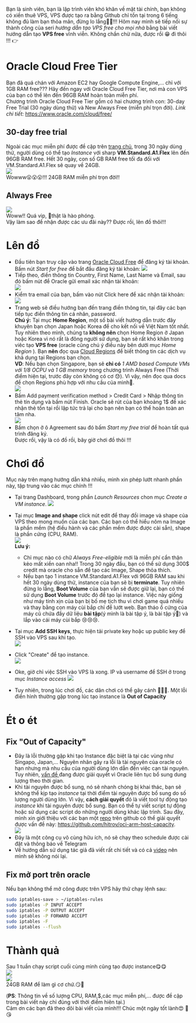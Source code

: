 Bạn là sinh viên, bạn là lập trình viên khó khăn về mặt tài chính, bạn không có xiền thuê VPS, VPS được tạo ra bằng Github chỉ tồn tại trong 6 tiếng không đủ làm bạn thỏa mãn, đừng lo lắng🥵😵!!! Hôm nay mình sẽ tiếp nối sự thành công của seri *hướng dẫn tạo VPS free cho mọi nhà* bằng bài viết hướng dẫn tạo **VPS free** vĩnh viễn. Không chần chừ nữa, được rồi 😁 đi thôi !!! 👉
# Oracle Cloud Free Tier
Bạn đã quá chán với Amazon EC2 hay Google Compute Engine,... chỉ với 1GB RAM free??? Hãy đến ngay với Oracle Cloud Free Tier, nơi mà con VPS của bạn có thể lên đến 96GB RAM hoàn toàn miễn phí.  
Chương trình Oracle Cloud Free Tier gồm có hai chương trình con: 30-day Free Trial (30 ngày dùng thử) và New Always Free (miễn phí trọn đời). 
*Link chi tiết:* https://www.oracle.com/cloud/free/  

## 30-day free trial
Ngoài các mục miễn phí được đề cập trên [trang chủ](https://www.oracle.com/cloud/free/), trong 30 ngày dùng thử, người dùng có thể tạo *Instance* với sharp **VM.Standard.A1.Flex** lên đến 96GB RAM free. Hết 30 ngày, con số GB RAM free tối đa đối với VM.Standard.A1.Flex sẽ quay về 24GB.  
![](https://images.viblo.asia/4cb6dd62-1a4d-482a-bc97-73946a5162d9.png)  
Wowww😮😮😮!!! 24GB RAM miễn phí trọn đời!!  

## Always Free  
![](https://images.viblo.asia/74522482-dd04-49c1-8509-fbaa27ebd591.png)  
Woww!! Quá vip, 🤩thật là hào phóng.  
Vậy làm sao để nhận được các ưu đãi này?? Được rồi, lên đồ thôi!!!  

# Lên đồ  
- Đầu tiên bạn truy cập vào trang [Oracle Cloud Free](https://www.oracle.com/cloud/free/#always-free) để đăng ký tài khoản.  Bấm nút *Start for free* để bắt đầu đăng ký tài khoản:
![](https://images.viblo.asia/cf36020e-2a08-4c9f-8f86-02d1e9745c77.png)
- Tiếp theo, điền thông tin Country, First Name, Last Name và Email, sau đó bấm nút để Oracle gửi email xác nhận tài khoản:  
![](https://images.viblo.asia/d7a43206-c8b9-44e8-8fff-e4bd49a2d84c.png)  
- Kiểm tra email của bạn, bấm vào nút Click here để xác nhận tài khoản:
![](https://images.viblo.asia/bd945496-7421-4166-be7a-b6bcff9e0727.png)
- Trang web sẽ điều hướng bạn đến trang điền thông tin, tại đây các bạn tiếp tục điền thông tin cá nhân, password.  
**Chú ý:** Tại mục  **Home Region**, một số bài viết hướng dẫn trước đây khuyên bạn chọn  Japan hoặc Korea để cho kết nối về Việt Nam tốt nhất. Tuy nhiên theo mình,  chúng ta **không nên** chọn Home Region ở Japan hoặc Korea vì nó rất là đông người sử dụng, bạn sẽ rất khó khăn trong viêc tạo **VPS free** (oracle cũng chú ý điều này bên dưới mục *Home Region* ). Bạn **nên** đọc qua [Cloud Regions](https://www.oracle.com/vn/cloud/cloud-regions/data-regions/#emea) để biết thông tin các dịch vụ khả dụng tại Regions bạn chọn.   
**VD**: Nếu bạn chọn Singapore, bạn sẽ **chỉ có** *1 AMD based Compute VMs với 1/8 OCPU và 1 GB memory* trong chương trình  Always Free (Thời điểm hiện tại, trước đây còn không có cơ 😓).  Vì vậy, nên đọc qua docs để chọn Regions phù hợp với nhu cầu của mình🥺.  
![](https://images.viblo.asia/471450b1-7069-4cd5-8c15-7e96cb1637c0.png)  
- Bấm Add payment verification method  > Credit Card > Nhập thông tin thẻ tín dụng và bấm nút Finish. Oracle sẽ rút của bạn khoảng 1$ để xác nhận thẻ tồn tại rồi lập tức trả lại cho bạn nên bạn có thể hoàn toàn an tâm nha.  
![](https://images.viblo.asia/ca857d7d-d424-4d2c-a7b4-94f2d38486e4.jpg)  
- Bấm chọn ở ô Agreement sau đó bấm *Start my free trial* để hoàn tất quá trình đăng ký.  
Được rồi, vậy là có đồ rồi, bây giờ chơi đồ thôi !!!  

# Chơi đồ  
Mục này trên mạng hướng dẫn khá nhiều, mình xin phép lướt nhanh phần này, tập trung vào các mục chính !!!  
- Tại trang Dashboard, trong phần *Launch Resources* chon mục *Create a VM instance*.
![](https://images.viblo.asia/16450f12-499a-470e-9dc7-ade065ec76bd.png)  
- Tại mục **Image and shape** click nút edit để thay đồi image và shape của VPS theo mong muốn của các bạn. Các bạn có thể hiểu nôm na Image là phần mềm (hệ điều hành và các phần mềm được được cài sẵn), shape là phần cứng (CPU, RAM).   
![](https://images.viblo.asia/2e17bd2f-3835-48ac-8d12-83eb659f44a3.png)  
**Lưu ý:** 
    - Chỉ mục nào có chữ *Always Free-eligible* mới là miễn phí cẩn thận kẻo mất xiền oan nha!! Trong 30 ngày đầu, bạn có thể sử dụng 300$ credit mà oracle cho sẵn để tạo các Image, Shape thỏa thích.
    - Nếu bạn tạo 1 instance VM.Standard.A1.Flex với 96GB RAM sau khi hết 30 ngày dùng thử, instance của bạn sẽ bị **terminate**. Tuy nhiên đừng lo lắng, **Boot Volume** của bạn vẫn sẽ được giữ lại, bạn có thể sử dụng **Boot Volume** trước đó để tạo lại instance. Việc này giống như máy tính xịn của bạn bị bố mẹ tịch thu vì chơi game quá nhiều và thay bằng con máy cùi bắp chỉ để lướt web. Bạn tháo ổ cứng của máy cũ chứa đầy dữ liệu **bài tập**(ý mình là bài tập ý, là bài tập ý🤣) và lắp vào cái máy cùi bắp  😢😢😢.  
    
 - Tại mục **Add SSH keys**, thực hiện tải private key hoặc up public key để SSH vào VPS sau khi tạo.  
 ![](https://images.viblo.asia/c464a36a-a6f3-4762-b987-bb32c1904c3f.png)
 - Click "Create" để tạo instance.  
 ![](https://images.viblo.asia/ad7d8594-7ae8-4f4d-9428-936672f1b3df.png)
- Oke, giờ chỉ việc SSH vào VPS là xong.  IP và username để SSH ở trong mục *Instance access*
![](https://images.viblo.asia/ad6a6e73-e58b-437f-a0ef-c3f95b7c2621.png)  
- Tuy nhiên, trong lúc chơi đồ, các dân chơi có thể gãy cánh 🤪🤪🤪. Một lỗi điển hình thường gặp trong lúc tạo instance là **Out of Capacity**

# Ét o ét
## Fix "Out of Capacity"
- Đây là lỗi thường gặp khi tạo Instance đặc biệt là tại các vùng như Singapo, Japan,... Nguyên nhân gây ra lỗi là tài nguyên của oracle có hạn nhưng mà nhu cầu của người dùng lớn dẫn đến việc cạn tài nguyên. Tuy nhiên, [vấn đề ](https://blogs.oracle.com/cloud-infrastructure/post/moving-to-ampere-a1-compute-instances-on-oracle-cloud-infrastructure-oci) đang được giải quyết vì Oracle liên tục bổ sung dung lượng theo thời gian.  
- Khi tài nguyên được bổ sung, nó sẽ nhanh chóng bị khai thác, bạn sẽ không thể kịp tạo *instance* tại thời điểm tài nguyên được bổ sung do số lượng người dùng lớn. Vì vậy, **cách giải quyết** đó là viết tool tự động tạo *instance* khi tài nguyên được bổ sung.  Bạn có thể tự viết script tự động hoặc sử dụng các script do những người dùng khác lập trình. 
Sau đây, mình xin giới thiệu với các bạn một [repo](https://github.com/hitrov/oci-arm-host-capacity) trên github có thể giải quyết được vấn đề này: https://github.com/hitrov/oci-arm-host-capacity.  
![](https://images.viblo.asia/74bbb62d-e17c-473e-923f-bfdbe68c4f9f.png)  
- Đây là một công cụ vô cùng hữu ích, nó sẽ chạy theo schedule được cài đặt và thông báo về Telegram
- Về hướng dẫn sử dụng tác giả đã viết rất chi tiết và có cả [video](https://youtu.be/uzAqgjElc64) nên mình sẽ không nói lại.  
## Fix mở port trên oracle
Nếu bạn không thể mở công được trên VPS hãy thử chạy lệnh sau:  
```bash
sudo iptables-save > ~/iptables-rules
sudo iptables -P INPUT ACCEPT
sudo iptables -P OUTPUT ACCEPT
sudo iptables -P FORWARD ACCEPT
sudo iptables -F
sudo iptables --flush
```  
# Thành quả  
Sau 1 tuần chạy script cuối cùng mình cũng tạo được instance😋😋    
![](https://images.viblo.asia/ad26ebc4-8c64-4125-bd83-e11e8f82a3e6.png)  
![](https://images.viblo.asia/2ae131f0-590e-4161-8268-c20c6fa1aa8e.png)  
24GB RAM để làm gì cơ chứ.😏🥴

(**PS**: Thông tin về số lượng CPU, RAM,$,các mục miễn phí,... được đề cập trong bài viết này chỉ đúng với thời điểm hiên tại.)  
Cảm ơn các bạn đã theo dõi bài viết của mình!!! Chúc một ngày tốt lành😍 🥰 😘